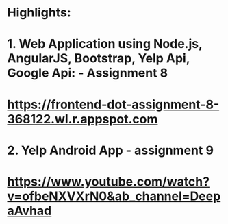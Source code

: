 # Highlights:

# 1. Web Application using Node.js, AngularJS, Bootstrap, Yelp Api, Google Api:   -  Assignment 8
# https://frontend-dot-assignment-8-368122.wl.r.appspot.com 

# 2. Yelp Android App - assignment 9
# https://www.youtube.com/watch?v=ofbeNXVXrN0&ab_channel=DeepaAvhad
